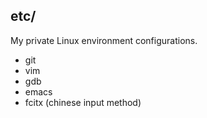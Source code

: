 ## etc/

My private Linux environment configurations.

- git
- vim
- gdb
- emacs
- fcitx (chinese input method)
